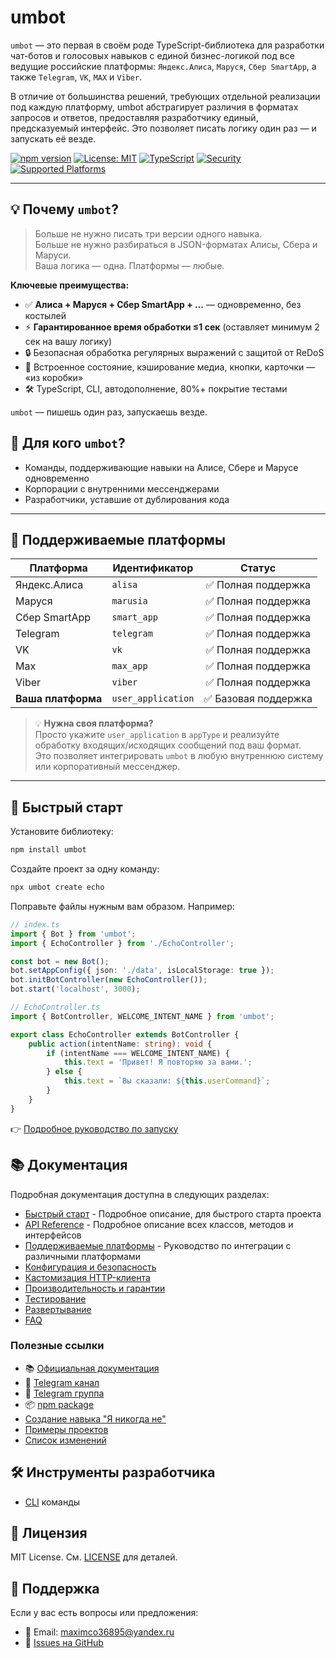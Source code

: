 # umbot

`umbot` — это первая в своём роде TypeScript-библиотека для разработки чат-ботов и голосовых навыков с единой
бизнес-логикой под все ведущие российские платформы: `Яндекс.Алиса`, `Маруся`, `Сбер SmartApp`, а также `Telegram`,
`VK`, `MAX` и `Viber`.

В отличие от большинства решений, требующих отдельной реализации под каждую платформу, umbot абстрагирует различия в
форматах запросов и ответов, предоставляя разработчику единый, предсказуемый интерфейс. Это позволяет писать логику один
раз — и запускать её везде.

[![npm version](https://badge.fury.io/js/umbot.svg)](https://badge.fury.io/js/umbot)
[![License: MIT](https://img.shields.io/badge/License-MIT-yellow.svg)](https://opensource.org/licenses/MIT)
[![TypeScript](https://img.shields.io/badge/TypeScript-Ready-blue)]()
[![Security](https://img.shields.io/badge/Security-A+-green)]()
[![Supported Platforms](https://img.shields.io/badge/Platforms-7+-green)](#поддерживаемые-платформы)

---

## 💡 Почему `umbot`?

> Больше не нужно писать три версии одного навыка.  
> Больше не нужно разбираться в JSON-форматах Алисы, Сбера и Маруси.  
> Ваша логика — одна. Платформы — любые.

**Ключевые преимущества:**

- ✅ **Алиса + Маруся + Сбер SmartApp + ...** — одновременно, без костылей
- ⚡ **Гарантированное время обработки ≤1 сек** (оставляет минимум 2 сек на вашу логику)
- 🔒 Безопасная обработка регулярных выражений с защитой от ReDoS
- 💾 Встроенное состояние, кэширование медиа, кнопки, карточки — «из коробки»
- 🛠 TypeScript, CLI, автодополнение, 80%+ покрытие тестами

`umbot` — пишешь один раз, запускаешь везде.


## 🎯 Для кого `umbot`?

- Команды, поддерживающие навыки на Алисе, Сбере и Марусе одновременно
- Корпорации с внутренними мессенджерами
- Разработчики, уставшие от дублирования кода

---

## 🧩 Поддерживаемые платформы

| Платформа          | Идентификатор      |       Статус        |
|--------------------|--------------------|:-------------------:|
| Яндекс.Алиса       | `alisa`            | ✅ Полная поддержка  |
| Маруся             | `marusia`          | ✅ Полная поддержка  |
| Сбер SmartApp      | `smart_app`        | ✅ Полная поддержка  |
| Telegram           | `telegram`         | ✅ Полная поддержка  |
| VK                 | `vk`               | ✅ Полная поддержка  |
| Max                | `max_app`          | ✅ Полная поддержка  |
| Viber              | `viber`            | ✅ Полная поддержка  |
| **Ваша платформа** | `user_application` | ✅ Базовая поддержка |

> 💡 **Нужна своя платформа?**  
> Просто укажите `user_application` в `appType` и реализуйте обработку входящих/исходящих сообщений под ваш формат.  
> Это позволяет интегрировать `umbot` в любую внутреннюю систему или корпоративный мессенджер.
---

## 🚀 Быстрый старт

Установите библиотеку:

```bash
npm install umbot
```

Создайте проект за одну команду:

```bash
npx umbot create echo
```

Поправьте файлы нужным вам образом.
Например:

```typescript
// index.ts
import { Bot } from 'umbot';
import { EchoController } from './EchoController';

const bot = new Bot();
bot.setAppConfig({ json: './data', isLocalStorage: true });
bot.initBotController(new EchoController());
bot.start('localhost', 3000);
```

```typescript
// EchoController.ts
import { BotController, WELCOME_INTENT_NAME } from 'umbot';

export class EchoController extends BotController {
    public action(intentName: string): void {
        if (intentName === WELCOME_INTENT_NAME) {
            this.text = 'Привет! Я повторяю за вами.';
        } else {
            this.text = `Вы сказали: ${this.userCommand}`;
        }
    }
}
```
👉 [Подробное руководство по запуску](src/docs/getting-started.md)

## 📚 Документация

Подробная документация доступна в следующих разделах:

- [Быстрый старт](src/docs/getting-started.md) - Подробное описание, для быстрого старта проекта
- [API Reference](src/docs/api-reference.md) - Подробное описание всех классов, методов и интерфейсов
- [Поддерживаемые платформы](src/docs/platform-integration.md) - Руководство по интеграции с различными платформами
- [Конфигурация и безопасность](src/docs/configuration.md)
- [Кастомизация HTTP-клиента](src/docs/http-client.md)
- [Производительность и гарантии](src/docs/performance-and-guarantees.md)
- [Тестирование](src/docs/testing.md)
- [Развертывание](src/docs/deployment.md)
- [FAQ](src/docs/getting-started.md#часто-задаваемые-вопросы)

### Полезные ссылки

- 📚 [Официальная документация](https://www.maxim-m.ru/bot/ts-doc/index.html)
- 📢 [Telegram канал](https://t.me/joinchat/AAAAAFM8AcuniLTwBLuNsw)
- 💬 [Telegram группа](https://t.me/mm_universal_bot)
- 📦 [npm package](https://www.npmjs.com/package/umbot)
- [Создание навыка "Я никогда не"](https://www.maxim-m.ru/article/sozdanie-navyika-ya-nikogda-ne)
- [Примеры проектов](./examples/README.md)
- [Список изменений](./CHANGELOG.md)

## 🛠 Инструменты разработчика

- [CLI](./cli/README.md) команды

## 📝 Лицензия

MIT License. См. [LICENSE](./LICENSE) для деталей.

## 🤝 Поддержка

Если у вас есть вопросы или предложения:

- 📧 Email: maximco36895@yandex.ru
- 🐛 [Issues на GitHub](https://github.com/max36895/universal_bot-ts/issues)
